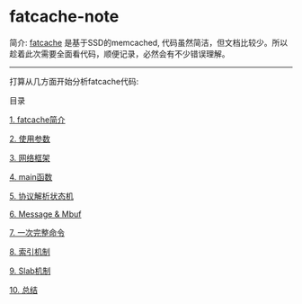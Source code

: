 fatcache-note
=============

简介:
[fatcache](https://github.com/git-hulk/fatcache.git) 是基于SSD的memcached, 代码虽然简洁，但文档比较少。所以趁着此次需要全面看代码，顺便记录，必然会有不少错误理解。

------------------------
打算从几方面开始分析fatcache代码:

目录

[1. fatcache简介](/)


[2. 使用参数](/)


[3. 网络框架](/)


[4. main函数](/)


[5. 协议解析状态机](/)


[6. Message & Mbuf](/)


[7. 一次完整命令](/)


[8. 索引机制](/)


[9. Slab机制](/)


[10. 总结](/)

